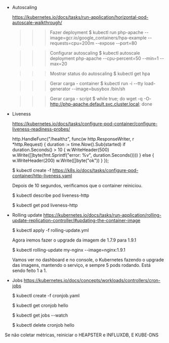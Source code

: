 
- Autoscaling
	
	https://kubernetes.io/docs/tasks/run-application/horizontal-pod-autoscale-walkthrough/

	>>> Fazer deployment
	$ kubectl run php-apache --image=gcr.io/google_containers/hpa-example --requests=cpu=200m --expose --port=80

	>>> Configurar autoscaling
	$ kubectl autoscale deployment php-apache --cpu-percent=50 --min=1 --max=20

	>>> Mostrar status do autoscaling
	$ kubectl get hpa

	>>> Gerar carga - container
	$ kubectl run -i --tty load-generator --image=busybox /bin/sh

	>>> Gerar carga - script
	$ while true; do wget -q -O- http://php-apache.default.svc.cluster.local; done


- Liveness

	https://kubernetes.io/docs/tasks/configure-pod-container/configure-liveness-readiness-probes/

	http.HandleFunc("/healthz", func(w http.ResponseWriter, r *http.Request) {
	    duration := time.Now().Sub(started)
	    if duration.Seconds() > 10 {
	        w.WriteHeader(500)
	        w.Write([]byte(fmt.Sprintf("error: %v", duration.Seconds())))
	    } else {
	        w.WriteHeader(200)
	        w.Write([]byte("ok"))
	    }
	});


	$ kubectl create -f https://k8s.io/docs/tasks/configure-pod-container/http-liveness.yaml

	Depois de 10 segundos, verificamos que o container reiniciou.

	$ kubectl describe pod liveness-http

	$ kubectl get pod liveness-http


- Rolling update
	https://kubernetes.io/docs/tasks/run-application/rolling-update-replication-controller/#updating-the-container-image

	$ kubectl apply -f rolling-update.yml

	Agora iremos fazer o upgrade da imagem de 1.7.9 para 1.9.1

	$ kubectl rolling-update my-nginx --image=nginx:1.9.1

	Vamos ver no dashboard e no console, o Kubernetes fazendo o upgrade das imagens, mantendo o serviço, e sempre 5 pods rodando. Está sendo feito 1 a 1.


- Jobs
	https://kubernetes.io/docs/concepts/workloads/controllers/cron-jobs

	$ kubectl create -f cronjob.yaml

	$ kubectl get cronjob hello

	$ kubectl get jobs --watch

	$ kubectl delete cronjob hello


>>>>>>>>>>>>>>>>>>>>>>>>>>>>>>>>>>>>>>>>>>>>>>>>>>

Se não coletar métricas, reiniciar o HEAPSTER e INFLUXDB, E KUBE-DNS

